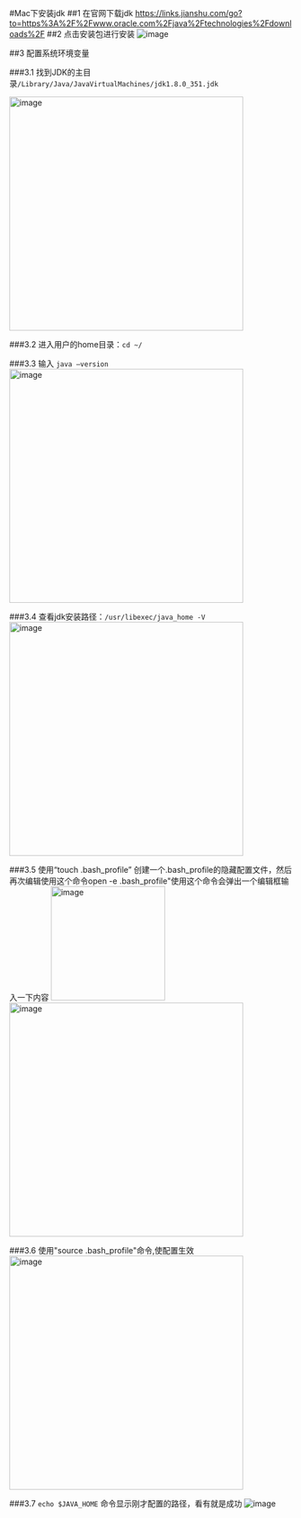 #Mac下安装jdk
##1 在官网下载jdk
https://links.jianshu.com/go?to=https%3A%2F%2Fwww.oracle.com%2Fjava%2Ftechnologies%2Fdownloads%2F
##2 点击安装包进行安装
  ![image](https://user-images.githubusercontent.com/61699540/208234779-d588f77e-8202-4001-8c79-7772531955a1.png)
  
##3 配置系统环境变量

###3.1 找到JDK的主目录`/Library/Java/JavaVirtualMachines/jdk1.8.0_351.jdk`

<img width="416" alt="image" src="https://user-images.githubusercontent.com/61699540/208234791-3d81dfa6-3b14-4a85-8bd9-32f030360bba.png">

###3.2	进入用户的home目录：`cd ~/`

###3.3	输入 `java –version`
<img width="416" alt="image" src="https://user-images.githubusercontent.com/61699540/208234803-1403c67d-5406-463a-a21d-00ca7698efd8.png">
 
###3.4	查看jdk安装路径：`/usr/libexec/java_home -V`
<img width="416" alt="image" src="https://user-images.githubusercontent.com/61699540/208234812-1b2294e6-9752-4ef9-975d-27dbaf60d9e1.png">

###3.5 使用“touch .bash_profile” 创建一个.bash_profile的隐藏配置文件，然后再次编辑使用这个命令open -e .bash_profile"使用这个命令会弹出一个编辑框输入一下内容
<img width="203" alt="image" src="https://user-images.githubusercontent.com/61699540/208234827-15c3088e-02ff-4bcd-ba67-dcd28c285413.png">
<img width="416" alt="image" src="https://user-images.githubusercontent.com/61699540/208234839-af509069-6de2-45d6-8dc0-a149ffb550a9.png">

###3.6	使用"source .bash_profile"命令,使配置生效
<img width="416" alt="image" src="https://user-images.githubusercontent.com/61699540/208234859-08aee515-4c44-4c0d-9e19-b9fc36a54a36.png">

###3.7	`echo $JAVA_HOME` 命令显示刚才配置的路径，看有就是成功
![image](https://user-images.githubusercontent.com/61699540/208234339-0a152fd7-230a-48e5-a7b6-a72bfcec67f6.png)
